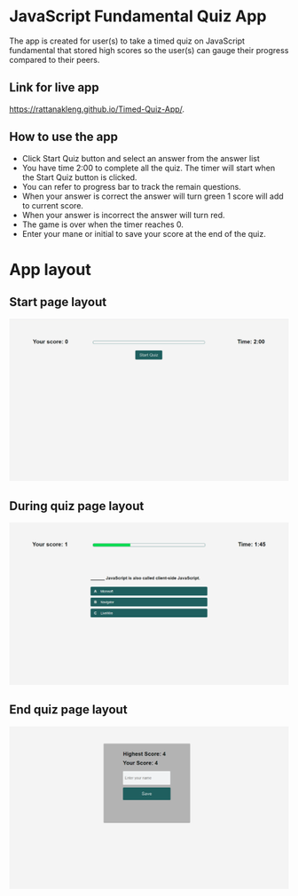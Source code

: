 # JavaScript Fundamental Quiz App

The app is created for user(s) to take a timed quiz on JavaScript fundamental that stored high scores so the user(s) can gauge their progress compared to their peers.


## Link for live app
https://rattanakleng.github.io/Timed-Quiz-App/.


## How to use the app
-	Click Start Quiz button and select an answer from the answer list
-	You have time 2:00 to complete all the quiz. The timer will start when the Start Quiz button is clicked.
-   You can refer to progress bar to track the remain questions.
-	When your answer is correct the answer will turn green 1 score will add to current score.
-   When your answer is incorrect the answer will turn red. 
-	The game is over when the timer reaches 0.
-	Enter your mane or initial to save your score at the end of the quiz.



# App layout 

## Start page layout
![Start page layout image](./Assets/ReadmeImg/start_page.png)

## During quiz page layout
![Start page layout image](./Assets/ReadmeImg/during_quiz.png)

## End quiz page layout
![Start page layout image](./Assets/ReadmeImg/end_page.png)




